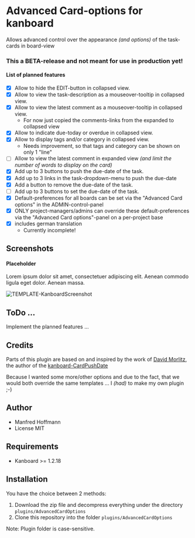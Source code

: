 Advanced Card-options for kanboard
==================================

Allows advanced control over the appearance _(and options)_ of the task-cards in board-view

### This a BETA-release and not meant for use in production yet!

#### List of planned features
- [x] Allow to hide the EDIT-button in collapsed view.
- [x] Allow to view the task-description as a mouseover-tooltip in collapsed view.
- [x] Allow to view the latest comment as a mouseover-tooltip in collapsed view.
  - For now just copied the comments-links from the expanded to collapsed view
- [x] Allow to indicate due-today or overdue in collapsed view.
- [x] Allow to display tags and/or category in collapsed view.
  - Needs improvement, so that tags and category can be shown on only 1 "line"
- [ ] Allow to view the latest comment in expanded view _(and limit the number of words to display on the card)_
- [x] Add up to 3 buttons to push the due-date of the task.
- [x] Add up to 3 links in the task-dropdown-menu to push the due-date
- [x] Add a button to remove the due-date of the task.
- [ ] Add up to 3 buttons to set the due-date of the task.
- [x] Default-preferences for all boards can be set via the "Advanced Card options" in the ADMIN-control-panel
- [x] ONLY project-managers/admins can override these default-preferences via the "Advanced Card options"-panel on a per-project base
- [x] includes german translation
  - Currently incomplete!


Screenshots
-----------

#### Placeholder
Lorem ipsum dolor sit amet, consectetuer adipiscing elit. Aenean commodo ligula eget dolor. Aenean massa.

![TEMPLATE-KanboardScreenshot](https://user-images.githubusercontent.com/48651533/115109569-dc8b3500-9f76-11eb-98c6-341d3cc56df9.png)



ToDo ...
--------
Implement the planned features ...


Credits
-------
Parts of this plugin are based on and inspired by the work of [David Morlitz](https://github.com/dmorlitz), the author of the [kanboard-CardPushDate](https://github.com/dmorlitz/kanboard-CardPushDate)

Because I wanted some more/other options and due to the fact, that we would both override the same templates ... I _(had)_ to make my own plugin ;-)

Author
------

- Manfred Hoffmann
- License MIT

Requirements
------------

- Kanboard >= 1.2.18

Installation
------------

You have the choice between 2 methods:

1. Download the zip file and decompress everything under the directory `plugins/AdvancedCardOptions`
2. Clone this repository into the folder `plugins/AdvancedCardOptions`

Note: Plugin folder is case-sensitive.
